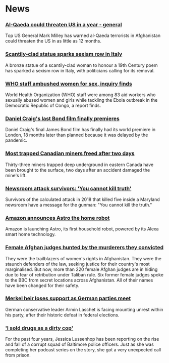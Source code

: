 # News
### [Al-Qaeda could threaten US in a year - general](https://www.bbc.com/news/world-us-canada-58719834)
Top US General Mark Milley has warned al-Qaeda terrorists in Afghanistan could threaten the US in as little as 12 months.
### [Scantily-clad statue sparks sexism row in Italy](https://www.bbc.com/news/world-europe-58723918)
A bronze statue of a scantily-clad woman to honour a 19th Century poem has sparked a sexism row in Italy, with politicians calling for its removal.
### [WHO staff ambushed women for sex, inquiry finds](https://www.bbc.com/news/world-africa-58710200)
World Health Organization (WHO) staff were among 83 aid workers who sexually abused women and girls while tackling the Ebola outbreak in the Democratic Republic of Congo, a report finds.
### [Daniel Craig's last Bond film finally premieres](https://www.bbc.com/news/entertainment-arts-58718914)
Daniel Craig's final James Bond film has finally had its world premiere in London, 18 months later than planned because it was delayed by the pandemic.
### [Most trapped Canadian miners freed after two days](https://www.bbc.com/news/world-us-canada-58717586)
Thirty-three miners trapped deep underground in eastern Canada have been brought to the surface, two days after an accident damaged the mine's lift. 
### [Newsroom attack survivors: 'You cannot kill truth'](https://www.bbc.com/news/world-us-canada-58725441)
Survivors of the calculated attack in 2018 that killed five inside a Maryland newsroom have a message for the gunman: "You cannot kill the truth."
### [Amazon announces Astro the home robot](https://www.bbc.com/news/technology-58727057)
Amazon is launching Astro, its first household robot, powered by its Alexa smart home technology.
### [Female Afghan judges hunted by the murderers they convicted](https://www.bbc.com/news/world-asia-58709353)
They were the trailblazers of women's rights in Afghanistan. They were the staunch defenders of the law, seeking justice for their country's most marginalised. But now, more than 220 female Afghan judges are in hiding due to fear of retribution under Taliban rule. Six former female judges spoke to the BBC from secret locations across Afghanistan. All of their names have been changed for their safety.
### [Merkel heir loses support as German parties meet](https://www.bbc.com/news/world-europe-58719080)
German conservative leader Armin Laschet is facing mounting unrest within his party, after their historic defeat in federal elections.
### ['I sold drugs as a dirty cop'](https://www.bbc.com/news/world-us-canada-58710164)
For the past four years, Jessica Lussenhop has been reporting on the rise and fall of a corrupt squad of Baltimore police officers. Just as she was completing her podcast series on the story, she got a very unexpected call from prison.
